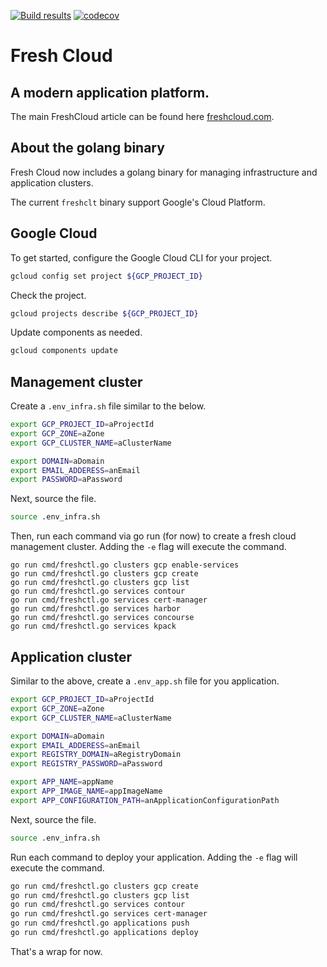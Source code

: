 [![Build results](https://github.com/initialcapacity/freshcloud/workflows/build/badge.svg)](https://github.com/initialcapacity/freshcloud/actions)
[![codecov](https://codecov.io/gh/initialcapacity/freshcloud/branch/main/graph/badge.svg)](https://codecov.io/gh/initialcapacity/freshcloud)

# Fresh Cloud

## A modern application platform.

The main FreshCloud article can be found here [freshcloud.com](https://www.freshcloud.com).

## About the golang binary

Fresh Cloud now includes a golang binary for managing infrastructure and application clusters.

The current `freshclt` binary support Google's Cloud Platform.

## Google Cloud

To get started, configure the Google Cloud CLI for your project.

```bash
gcloud config set project ${GCP_PROJECT_ID}
```

Check the project.

```bash
gcloud projects describe ${GCP_PROJECT_ID}
```

Update components as needed.

```bash
gcloud components update
```

## Management cluster

Create a `.env_infra.sh` file similar to the below.

```bash
export GCP_PROJECT_ID=aProjectId
export GCP_ZONE=aZone
export GCP_CLUSTER_NAME=aClusterName

export DOMAIN=aDomain
export EMAIL_ADDERESS=anEmail
export PASSWORD=aPassword
```

Next, source the file.

```bash
source .env_infra.sh
```

Then, run each command via go run (for now) to create a fresh cloud management cluster. Adding the `-e` flag will
execute the command.

```base
go run cmd/freshctl.go clusters gcp enable-services
go run cmd/freshctl.go clusters gcp create
go run cmd/freshctl.go clusters gcp list
go run cmd/freshctl.go services contour
go run cmd/freshctl.go services cert-manager
go run cmd/freshctl.go services harbor
go run cmd/freshctl.go services concourse
go run cmd/freshctl.go services kpack
```

## Application cluster

Similar to the above, create a `.env_app.sh` file for you application.

```bash
export GCP_PROJECT_ID=aProjectId
export GCP_ZONE=aZone
export GCP_CLUSTER_NAME=aClusterName

export DOMAIN=aDomain
export EMAIL_ADDERESS=anEmail
export REGISTRY_DOMAIN=aRegistryDomain
export REGISTRY_PASSWORD=aPassword

export APP_NAME=appName
export APP_IMAGE_NAME=appImageName
export APP_CONFIGURATION_PATH=anApplicationConfigurationPath
```

Next, source the file.

```bash
source .env_infra.sh
```

Run each command to deploy your application. Adding the `-e` flag will execute the command.

```bash
go run cmd/freshctl.go clusters gcp create
go run cmd/freshctl.go clusters gcp list
go run cmd/freshctl.go services contour
go run cmd/freshctl.go services cert-manager
go run cmd/freshctl.go applications push
go run cmd/freshctl.go applications deploy
```

That's a wrap for now.
